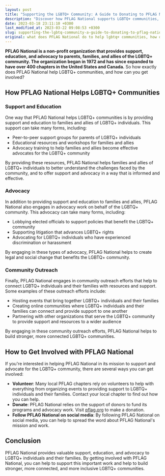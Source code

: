 ```yaml
---
layout: post
title: "Supporting the LGBTQ+ Community: A Guide to Donating to PFLAG National."
description: "Discover how PFLAG National supports LGBTQ+ communities, the strategies they use, and how to donate to help their efforts."
date: 2023-03-18 23:11:10 +0300
last_modified_at: 2023-03-22 09:08:53 +0300
slug: supporting-the-lgbtq-community-a-guide-to-donating-to-pflag-national
original: what does PFLAG National do to help lgbtq+ communities, how do they do it, how can i donate?
---
```

**PFLAG National is a non-profit organization that provides support, education, and advocacy to parents, families, and allies of the LGBTQ+ community. The organization began in 1972 and has since expanded to have over 400 chapters in the United States and Canada.** So how exactly does PFLAG National help LGBTQ+ communities, and how can you get involved?

## How PFLAG National Helps LGBTQ+ Communities

### Support and Education

One way that PFLAG National helps LGBTQ+ communities is by providing support and education to families and allies of LGBTQ+ individuals. This support can take many forms, including:

* Peer-to-peer support groups for parents of LGBTQ+ individuals
* Educational resources and workshops for families and allies
* Advocacy training to help families and allies become effective advocates for the LGBTQ+ community

By providing these resources, PFLAG National helps families and allies of LGBTQ+ individuals to better understand the challenges faced by the community, and to offer support and advocacy in a way that is informed and effective.

### Advocacy

In addition to providing support and education to families and allies, PFLAG National also engages in advocacy work on behalf of the LGBTQ+ community. This advocacy can take many forms, including:

* Lobbying elected officials to support policies that benefit the LGBTQ+ community
* Supporting litigation that advances LGBTQ+ rights
* Advocating for LGBTQ+ individuals who have experienced discrimination or harassment

By engaging in these types of advocacy, PFLAG National helps to create legal and social change that benefits the LGBTQ+ community.

### Community Outreach

Finally, PFLAG National engages in community outreach efforts that help to connect LGBTQ+ individuals and their families with resources and support. Some examples of these outreach efforts include:

* Hosting events that bring together LGBTQ+ individuals and their families
* Creating online communities where LGBTQ+ individuals and their families can connect and provide support to one another
* Partnering with other organizations that serve the LGBTQ+ community to provide support and resources to a wider audience

By engaging in these community outreach efforts, PFLAG National helps to build stronger, more connected LGBTQ+ communities.

## How to Get Involved with PFLAG National

If you're interested in helping PFLAG National in its mission to support and advocate for the LGBTQ+ community, there are several ways you can get involved:

* **Volunteer**: Many local PFLAG chapters rely on volunteers to help with everything from organizing events to providing support to LGBTQ+ individuals and their families. Contact your local chapter to find out how you can help.
* **Donate**: PFLAG National relies on the support of donors to fund its programs and advocacy work. Visit [pflag.org](https://pflag.org/) to make a donation.
* **Follow PFLAG National on social media**: By following PFLAG National on social media, you can help to spread the word about PFLAG National's mission and work.

## Conclusion

PFLAG National provides valuable support, education, and advocacy to LGBTQ+ individuals and their families. By getting involved with PFLAG National, you can help to support this important work and help to build stronger, more connected, and more inclusive LGBTQ+ communities.